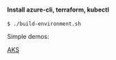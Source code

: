 #### Install azure-cli, terraform, kubectl

```
$ ./build-environment.sh
```
Simple demos:

[AKS](https://github.com/adavarski/DevOps-AZURE-demo/AKS/)


